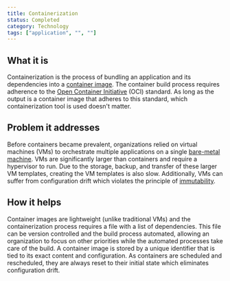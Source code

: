 ```yaml
---
title: Containerization
status: Completed
category: Technology
tags: ["application", "", ""]
---
```


## What it is

Containerization is the process of bundling an application and its dependencies into a [container image](/container-image/). The container build process requires adherence to the [Open Container Initiative](https://opencontainers.org) (OCI) standard. As long as the output is a container image that adheres to this standard, which containerization tool is used doesn't matter.

## Problem it addresses 

Before containers became prevalent, organizations relied on virtual machines (VMs) to orchestrate multiple applications on a single [bare-metal machine](/bare_metal_machine/). VMs are significantly larger than containers and require a hypervisor to run. Due to the storage, backup, and transfer of these larger VM templates, creating the VM templates is also slow. Additionally, VMs can suffer from configuration drift which violates the principle of [immutability](/immutable_infrastructure/).

## How it helps

Container images are lightweight (unlike traditional VMs) and the containerization process requires a file with a list of dependencies. This file can be version controlled and the build process automated, allowing an organization to focus on other priorities while the automated processes take care of the build. A container image is stored by a unique identifier that is tied to its exact content and configuration. As containers are scheduled and rescheduled, they are always reset to their initial state which eliminates configuration drift.
